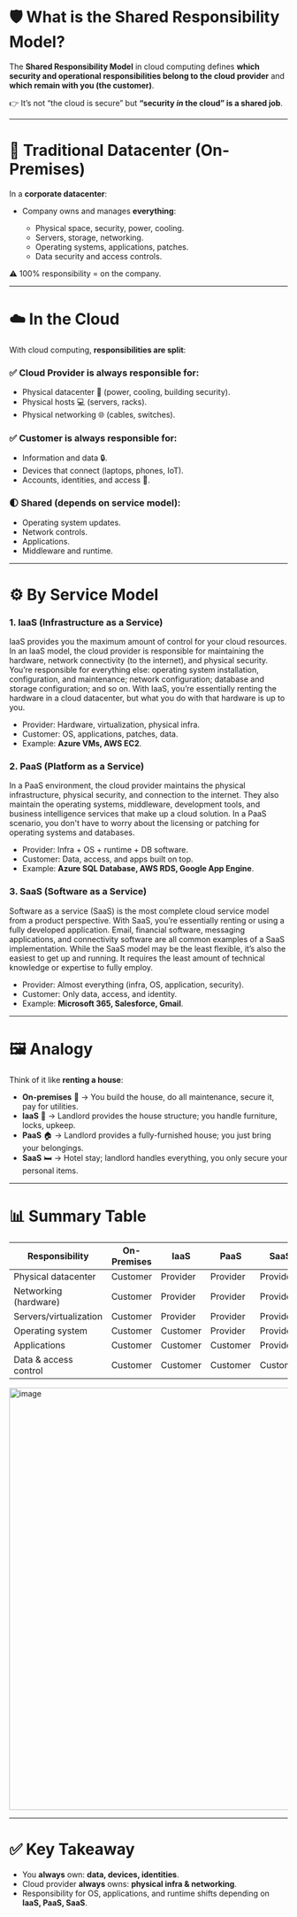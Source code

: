 # 🛡️ **What is the Shared Responsibility Model?**

The **Shared Responsibility Model** in cloud computing defines **which security and operational responsibilities belong to the cloud provider** and **which remain with you (the customer)**.

👉 It’s not “the cloud is secure” but **“security *in* the cloud” is a shared job**.

---

# 🏢 **Traditional Datacenter (On-Premises)**

In a **corporate datacenter**:

* Company owns and manages **everything**:

  * Physical space, security, power, cooling.
  * Servers, storage, networking.
  * Operating systems, applications, patches.
  * Data security and access controls.

⚠️ 100% responsibility = on the company.

---

# ☁️ **In the Cloud**

With cloud computing, **responsibilities are split**:

### ✅ Cloud Provider is always responsible for:

* Physical datacenter 🏢 (power, cooling, building security).
* Physical hosts 💻 (servers, racks).
* Physical networking 🌐 (cables, switches).

### ✅ Customer is always responsible for:

* Information and data 🔒.
* Devices that connect (laptops, phones, IoT).
* Accounts, identities, and access 👥.

### 🌓 Shared (depends on service model):

* Operating system updates.
* Network controls.
* Applications.
* Middleware and runtime.

---

# ⚙️ **By Service Model**

### 1. **IaaS (Infrastructure as a Service)**

IaaS provides you the maximum amount of control for your cloud resources. In an IaaS model, the cloud provider is responsible for maintaining the hardware, network connectivity (to the internet), and physical security. You’re responsible for everything else: operating system installation, configuration, and maintenance; network configuration; database and storage configuration; and so on. With IaaS, you’re essentially renting the hardware in a cloud datacenter, but what you do with that hardware is up to you.

* Provider: Hardware, virtualization, physical infra.
* Customer: OS, applications, patches, data.
* Example: **Azure VMs, AWS EC2**.

### 2. **PaaS (Platform as a Service)**

In a PaaS environment, the cloud provider maintains the physical infrastructure, physical security, and connection to the internet. They also maintain the operating systems, middleware, development tools, and business intelligence services that make up a cloud solution. In a PaaS scenario, you don't have to worry about the licensing or patching for operating systems and databases.

* Provider: Infra + OS + runtime + DB software.
* Customer: Data, access, and apps built on top.
* Example: **Azure SQL Database, AWS RDS, Google App Engine**.

### 3. **SaaS (Software as a Service)**

Software as a service (SaaS) is the most complete cloud service model from a product perspective. With SaaS, you’re essentially renting or using a fully developed application. Email, financial software, messaging applications, and connectivity software are all common examples of a SaaS implementation.
While the SaaS model may be the least flexible, it’s also the easiest to get up and running. It requires the least amount of technical knowledge or expertise to fully employ.

* Provider: Almost everything (infra, OS, application, security).
* Customer: Only data, access, and identity.
* Example: **Microsoft 365, Salesforce, Gmail**.

---

# 🖼️ **Analogy**

Think of it like **renting a house**:

* **On-premises** 🏡 → You build the house, do all maintenance, secure it, pay for utilities.
* **IaaS** 🔨 → Landlord provides the house structure; you handle furniture, locks, upkeep.
* **PaaS** 🏠 → Landlord provides a fully-furnished house; you just bring your belongings.
* **SaaS** 🛏️ → Hotel stay; landlord handles everything, you only secure your personal items.

---

# 📊 **Summary Table**

| Responsibility         | On-Premises | IaaS     | PaaS     | SaaS     |
| ---------------------- | ----------- | -------- | -------- | -------- |
| Physical datacenter    | Customer    | Provider | Provider | Provider |
| Networking (hardware)  | Customer    | Provider | Provider | Provider |
| Servers/virtualization | Customer    | Provider | Provider | Provider |
| Operating system       | Customer    | Customer | Provider | Provider |
| Applications           | Customer    | Customer | Customer | Provider |
| Data & access control  | Customer    | Customer | Customer | Customer |

<img width="1292" height="763" alt="image" src="https://github.com/user-attachments/assets/8c6f2c4f-96bf-47f5-9b57-9e337ccbc1f1" />

---

# ✅ **Key Takeaway**

* You **always** own: **data, devices, identities**.
* Cloud provider **always** owns: **physical infra & networking**.
* Responsibility for OS, applications, and runtime shifts depending on **IaaS, PaaS, SaaS**.
